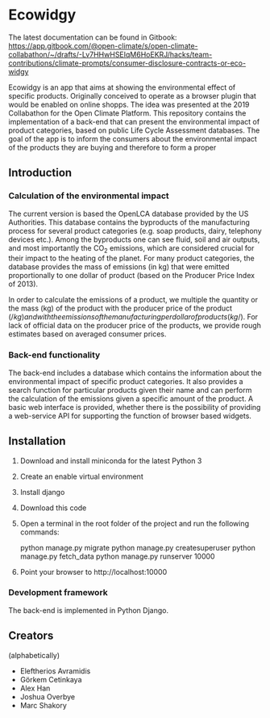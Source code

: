 # Ecowidgy 

The latest documentation can be found in Gitbook: https://app.gitbook.com/@open-climate/s/open-climate-collabathon/~/drafts/-Lv7HHwHSEIqM6HoEKRJ/hacks/team-contributions/climate-prompts/consumer-disclosure-contracts-or-eco-widgy

Ecowidgy is an app that aims at showing the environmental effect of specific products. Originally conceived to operate as a browser plugin that would be enabled on online shopps. The idea was presented at the 2019 Collabathon for the Open Climate Platform. This repository contains the implementation of a back-end that can present the environmental impact of product categories, based on public Life Cycle Assessment databases.  The goal of the app is to inform the consumers about the environmental impact of the products they are buying and therefore to form a proper  

## Introduction

### Calculation of the environmental impact

The current version is based the OpenLCA database provided by the US Authorities. This database contains the byproducts of the manufacturing process for several product categories (e.g. soap products, dairy, telephony devices etc.). Among the byproducts one can see fluid, soil and air outputs, and most importantly the CO<sub>2</sub> emissions, which are considered crucial for their impact to the heating of the planet.
For many product categories, the database provides the mass of emissions (in kg) that were emitted proportionally to one dollar of product (based on the Producer Price Index of 2013).

In order to calculate the emissions of a product, we multiple the quantity or the mass (kg) of the product with the producer price of the product ($/kg) and with the emissions of the manufacturing per dollar of products (kg/$). For lack of official data on the producer price of the products, we provide rough estimates based on averaged consumer prices.

### Back-end functionality

The back-end includes a database which contains the information about the environmental impact of specific product categories. It also provides a search function for particular products given their name and can perform the calculation of the emissions given a specific amount of the product. A basic web interface is provided, whether there is the possibility of providing a web-service API for supporting the function of browser based widgets. 



## Installation

1. Download and install miniconda for the latest Python 3
2. Create an enable virtual environment
3. Install django
4. Download this code
5. Open a terminal in the root folder of the project and run the following commands:

    python manage.py migrate
    python manage.py createsuperuser
    python manage.py fetch_data
    python manage.py runserver 10000
    
6. Point your browser to http://localhost:10000 


### Development framework

The back-end is implemented in Python Django. 


## Creators 

(alphabetically)

* Eleftherios Avramidis
* Görkem Cetinkaya
* Alex Han
* Joshua Overbye
* Marc Shakory


